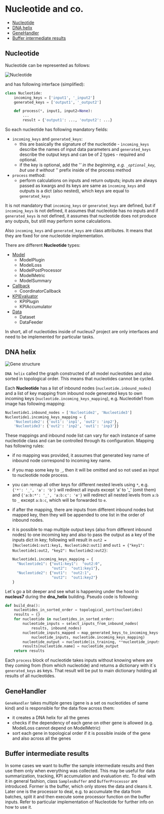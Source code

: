 Nucleotide and co.
==================

- [Nucleotide](#nucleotide)
- [DNA helix](#dna-helix)
- [GeneHandler](#gene-handler)
- [Buffer intermediate results](#buffer-intermediate-results)

[nucleotide]: ../../docs_source/images/nucleotide.png
[nucleus_structure]: ../../docs_source/images/nucleus_structure.png
[Model]: ../model/README.md
[Coordinator]: ../coordinator/README.md
[data]: ../data/README.md
[kpi]: ../kpi/README.md

## Nucleotide <a name="nucleotide"></a>

Nucleotide can be represented as follows:

![Nucleotide][nucleotide]

and has following interface (simplified):

```python
class Nucleotide:
    incoming_keys = ['input1', '_input2']
    generated_keys = ['output1', '_output2']

    def process(*, input1, input2=None):
        ...
        result = {'output1': ..., 'output2': ...}
```

So each nucleotide has following mandatory fields:

- `incoming_keys` and `generated_keys`:
    * this are basically the signature of the nucleotide - `ìncoming_keys`
    describe the names of input data parameters and `generated_keys` describe
    the output keys and can be of 2 types - required and optional.
    * if the key is optional, add the '_' in the beginning, e.g.
    `_optional_key`, but use it without '_' prefix inside of the process method 
- `process` method:
     - perform calculations on inputs and return outputs; inputs are always
     passed as kwargs and its keys are same as `ìncoming_keys` and outputs is
     a dict (also nested), which keys are equal to `generated_keys`

It is not mandatory that `incoming_keys` or `generated_keys` are defined,
but if `incoming_keys` is not defined, it assumes that nucleotide has no inputs
and if `generated_keys` is not defined, it assumes that nucleotide does not
produce any outputs, but still may perform some calculations.

Also `incoming_keys` and `generated_keys` are class attributes. It means
that they are fixed for one nucleotide implementation.

There are different **Nucleotide** types:

* [Model][Model]
    - ModelPlugin
    - ModelLoss
    - ModelPostProcessor
    - ModelMetric
    - ModelSummary
* [Callback][Coordinator]
    - CoordinatorCallback
* [KPIEvaluator][KPI]
    - KPIPlugin
    - KPIAccumulator
* [Data][data]
    - Dataset
    - DataFeeder

In short, all of nucleotides inside of nucleus7 project are only interfaces and
need to be implemented for particular tasks.

## DNA helix <a name="dna-helix"></a>

![Gene structure][nucleus_structure]

`DNA helix` called the graph constructed of all model nucleotides and also
sorted in topological order. This means that nucleotides cannot be cycled.

Each **Nucleotide** has a list of inbound nodes (`nucleotide.inbound_nodes`)
and a list of key mapping from inbound node generated keys to own incoming keys
(`nucleotide.incoming_keys_mapping`), e.g. Nucleotide1 from image has
following mapping:

```python
Nucleotide1.inbound_nodes = ['Nucleotide2', 'Nucleotide3']
Nucleotide1.incoming_keys_mapping = {
    'Nucleotide2': {'out1': 'inp1', 'out2': 'inp2'},
    'Nucleotide3': {'out2': 'inp2', 'out1': 'inp3'}}
```

These mappings and inbound node list can vary for each instance of same
nucleotide class and can be controlled through its configuration. Mapping has
following rules:

- if no mapping was provided, it assumes that generated key name of inbound node
correspond to incoming key name.

- if you map some key to `_`, then it will be omitted and so not used as input
to nucleotide node process. 

- you can remap all other keys for different nested levels using `*`, e.g.
`{'*': '_', 'a': 'b'}` will redirect all inputs except 'a' to '\_' (omit them)
and `{'a:b:*': '_', 'a:b:c': 'e'}` will redirect all nested levels from `a:b` to
`_` except `a:b:c`, which will be forwarded to `e`. 

- if after the mapping, there are inputs from different inbound nodes but
mapped key, then they will be appended to one list in the order of
inbound nodes.

- it is possible to map multiple output keys (also from different inbound nodes)
to one incoming key and also to pass the output as a key of the inputs dict in
key; following will result in `out2 = [Nucleotide1:out1:key1, Nucleotide2:out1]`
and `out1 = {"key1": Nucleotide1:out2, "key2": Nucleotide2:out2}`:
    ```python
    Nucleotide1.incoming_keys_mapping = {
      "Nucleotide1": {"out1:key1":  "out2:0",
                      "out2":  "out1:key1"},
      "Nucleotide2": {"out1":  "out2:1",
                      "out2":  "out1:key2"}
    }
    ```

Let´s go a bit deeper and see what is happening under the hood in **nucleus7**
during the **dna_helix** building. Pseudo code is following:

```python
def build_dna():
    nucleotides_in_sorted_order = topological_sort(nucleotides)
    results = {}
    for nucleotide in nucleotides_in_sorted_order:
        nucleotide_inputs = select_inputs_from_inbound_nodes(
            results, inbound_nodes)
        nucleotide_inputs_mapped = map_generated_keys_to_incoming_keys(
            nucleotide_inputs, nucleotide.incoming_keys_mapping)
        nucleotide_output = nucleotide(is_training, **nucleotide_inputs_mapped)
        results[nucleotide.name] = nucleotide_output
    return results
```

Each `process` block of nucleotide takes inputs without knowing where are
they coming from (from which nucleotide) and returns a dictionary with
it´s `generated_keys` as keys. That result will be put to main dictionary
holding all results of all nucleotides.

## GeneHandler <a name="gene-handler"></a>

`GeneHandler` takes multiple genes (gene is a set os nucleotides of same kind)
and is responsible for the data flow across them:
- it creates a DNA helix for all the genes
- checks if the dependency of each gene on other gene is allowed
(e.g. ModelLoss cannot depend on ModelMetric)
- sort each gene in topological order if it is possible inside of the gene and
also across all the genes

## Buffer intermediate results <a name="buffer-intermediate-results"></a>

In some cases we want to buffer the sample intermediate results and then use
them only when everything was collected. This may be useful for data
summarization, tracking, KPI accumulation and evaluation etc.
To deal with it in general fashion, class `SamplesBuffer` and `BufferProcessor`
are introduced. Former is the buffer, which only stores the data and cleans it.
Later one is the processor to deal, e.g. to accumulate the data from batches,
split it and then execute some processor function on the buffer inputs.
Refer to particular implementation of Nucleotide for further info on how to
use it.
